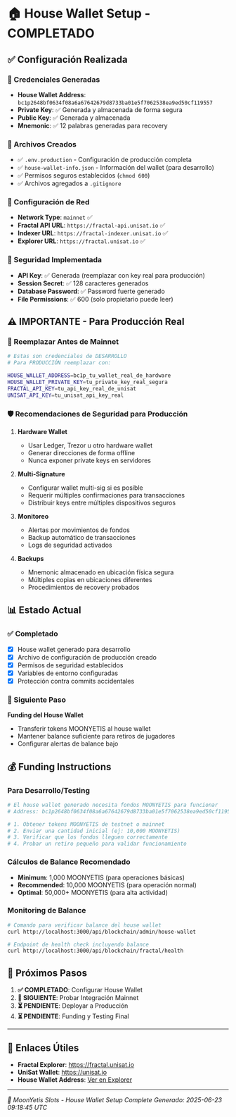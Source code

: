 # 🏠 House Wallet Setup - COMPLETADO

## ✅ Configuración Realizada

### 🔐 Credenciales Generadas
- **House Wallet Address**: `bc1p2648bf0634f08a6a67642679d8733ba01e5f7062538ea9ed50cf119557`
- **Private Key**: ✅ Generada y almacenada de forma segura
- **Public Key**: ✅ Generada y almacenada
- **Mnemonic**: ✅ 12 palabras generadas para recovery

### 📁 Archivos Creados
- ✅ `.env.production` - Configuración de producción completa
- ✅ `house-wallet-info.json` - Información del wallet (para desarrollo)
- ✅ Permisos seguros establecidos (`chmod 600`)
- ✅ Archivos agregados a `.gitignore`

### 🔧 Configuración de Red
- **Network Type**: `mainnet` ✅
- **Fractal API URL**: `https://fractal-api.unisat.io` ✅
- **Indexer URL**: `https://fractal-indexer.unisat.io` ✅
- **Explorer URL**: `https://fractal.unisat.io` ✅

### 🔑 Seguridad Implementada
- **API Key**: ✅ Generada (reemplazar con key real para producción)
- **Session Secret**: ✅ 128 caracteres generados
- **Database Password**: ✅ Password fuerte generado
- **File Permissions**: ✅ 600 (solo propietario puede leer)

## ⚠️ IMPORTANTE - Para Producción Real

### 🚨 Reemplazar Antes de Mainnet
```bash
# Estas son credenciales de DESARROLLO
# Para PRODUCCIÓN reemplazar con:

HOUSE_WALLET_ADDRESS=bc1p_tu_wallet_real_de_hardware
HOUSE_WALLET_PRIVATE_KEY=tu_private_key_real_segura
FRACTAL_API_KEY=tu_api_key_real_de_unisat
UNISAT_API_KEY=tu_unisat_api_key_real
```

### 🛡️ Recomendaciones de Seguridad para Producción

1. **Hardware Wallet**
   - Usar Ledger, Trezor u otro hardware wallet
   - Generar direcciones de forma offline
   - Nunca exponer private keys en servidores

2. **Multi-Signature**
   - Configurar wallet multi-sig si es posible
   - Requerir múltiples confirmaciones para transacciones
   - Distribuir keys entre múltiples dispositivos seguros

3. **Monitoreo**
   - Alertas por movimientos de fondos
   - Backup automático de transacciones
   - Logs de seguridad activados

4. **Backups**
   - Mnemonic almacenado en ubicación física segura
   - Múltiples copias en ubicaciones diferentes
   - Procedimientos de recovery probados

## 📊 Estado Actual

### ✅ Completado
- [x] House wallet generado para desarrollo
- [x] Archivo de configuración de producción creado
- [x] Permisos de seguridad establecidos
- [x] Variables de entorno configuradas
- [x] Protección contra commits accidentales

### 🔄 Siguiente Paso
**Funding del House Wallet**
- Transferir tokens MOONYETIS al house wallet
- Mantener balance suficiente para retiros de jugadores
- Configurar alertas de balance bajo

## 💰 Funding Instructions

### Para Desarrollo/Testing
```bash
# El house wallet generado necesita fondos MOONYETIS para funcionar
# Address: bc1p2648bf0634f08a6a67642679d8733ba01e5f7062538ea9ed50cf119557

# 1. Obtener tokens MOONYETIS de testnet o mainnet
# 2. Enviar una cantidad inicial (ej: 10,000 MOONYETIS)
# 3. Verificar que los fondos lleguen correctamente
# 4. Probar un retiro pequeño para validar funcionamiento
```

### Cálculos de Balance Recomendado
- **Minimum**: 1,000 MOONYETIS (para operaciones básicas)
- **Recommended**: 10,000 MOONYETIS (para operación normal)
- **Optimal**: 50,000+ MOONYETIS (para alta actividad)

### Monitoring de Balance
```bash
# Comando para verificar balance del house wallet
curl http://localhost:3000/api/blockchain/admin/house-wallet

# Endpoint de health check incluyendo balance
curl http://localhost:3000/api/blockchain/fractal/health
```

## 🎯 Próximos Pasos

1. **✅ COMPLETADO**: Configurar House Wallet
2. **🔄 SIGUIENTE**: Probar Integración Mainnet
3. **⏳ PENDIENTE**: Deployar a Producción
4. **⏳ PENDIENTE**: Funding y Testing Final

---

## 🔗 Enlaces Útiles

- **Fractal Explorer**: https://fractal.unisat.io
- **UniSat Wallet**: https://unisat.io
- **House Wallet Address**: [Ver en Explorer](https://fractal.unisat.io/address/bc1p2648bf0634f08a6a67642679d8733ba01e5f7062538ea9ed50cf119557)

---

*🎰 MoonYetis Slots - House Wallet Setup Complete*
*Generado: 2025-06-23 09:18:45 UTC*